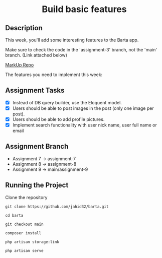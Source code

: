 <h1 align="center">Build basic features</h1>

## Description
This week, you'll add some interesting features to the Barta app.

Make sure to check the code in the 'assignment-3' branch, not the 'main' branch. (Link attached below)

[MarkUp Repo](https://github.com/alnahian2003/barta-template/tree/assignment-3?authuser=0)


The features you need to implement this week:

## Assignment Tasks

- [x] Instead of DB query builder, use the Eloquent model.
- [x] Users should be able to post images in the post (only one image per post).
- [x] Users should be able to add profile pictures.
- [x] Implement search functionality with user nick name, user full name or email

## Assignment Branch
- Assignment 7 -> assignment-7
- Assignment 8 -> assignment-8
- Assignment 9 -> main/assignment-9

## Running the Project

Clone the repository 
```
git clone https://github.com/jahid32/barta.git 

cd barta

git checkout main

composer install

php artisan storage:link

php artisan serve
```